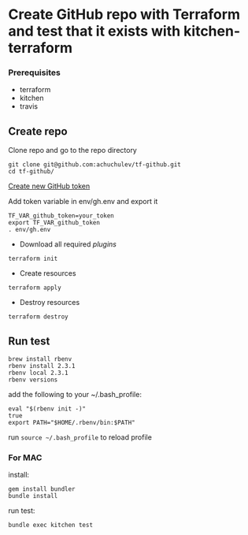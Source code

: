 # Create GitHub repo with Terraform and test that it exists with kitchen-terraform

### Prerequisites

* terraform
* kitchen
* travis

## Create repo

Clone repo and go to the repo directory

```
git clone git@github.com:achuchulev/tf-github.git
cd tf-github/
```

[Create new GitHub token](https://github.com/settings/tokens) 

Add token variable in env/gh.env and export it

```
TF_VAR_github_token=your_token
export TF_VAR_github_token
. env/gh.env
```

* Download all required *plugins*

`terraform init`

* Create resources

`terraform apply`

* Destroy resources

`terraform destroy`

## Run test

```
brew install rbenv
rbenv install 2.3.1
rbenv local 2.3.1
rbenv versions
```

add the following to your ~/.bash_profile:

```
eval "$(rbenv init -)"
true
export PATH="$HOME/.rbenv/bin:$PATH"
```

run `source ~/.bash_profile` to reload profile

### For MAC

install:

```
gem install bundler
bundle install
```

run test:

`bundle exec kitchen test`
